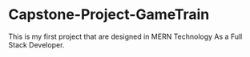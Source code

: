 # Capstone-Project-GameTrain
This is my first project that are designed in MERN Technology As a Full Stack Developer.
